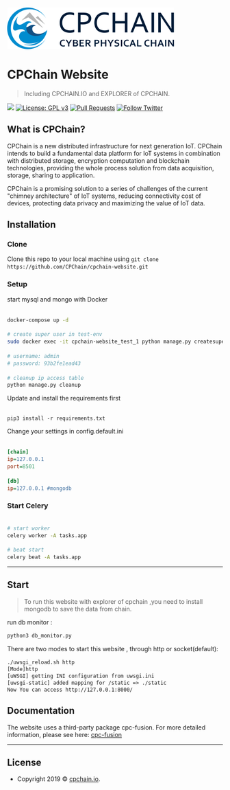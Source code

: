 ![](https://github.com/CPChain/cpchain-website/blob/master/static/img/logo_new.svg)

# CPChain Website

> Including CPCHAIN.IO and EXPLORER of CPCHAIN.

![](https://img.shields.io/badge/language-python3-orange.svg)
[![License: GPL v3](https://img.shields.io/badge/License-GPLv3-blue.svg)](https://www.gnu.org/licenses/gpl-3.0)
[![Pull Requests](https://img.shields.io/bitbucket/pr-raw/cpchain/chain.svg)](https://github.com/CPChain/cpchain-website/pulls)
[![Follow Twitter](https://img.shields.io/twitter/follow/cpchain_io.svg?label=Follow&style=social)](https://twitter.com/intent/follow?screen_name=cpchain_io)


## What is CPChain?

CPChain is a new distributed infrastructure for next generation IoT. CPChain intends to build a fundamental data platform for IoT systems in combination with distributed storage, encryption computation and blockchain technologies, providing the whole process solution from data acquisition, storage, sharing to application.

CPChain is a promising solution to a series of challenges of the current "chimney architecture" of IoT systems, reducing connectivity cost of devices, protecting data privacy and maximizing the value of IoT data.


## Installation

### Clone

Clone this repo to your local machine using `git clone https://github.com/CPChain/cpchain-website.git`

### Setup

start mysql and mongo with Docker

```bash

docker-compose up -d

# create super user in test-env
sudo docker exec -it cpchain-website_test_1 python manage.py createsuperuser

# username: admin
# password: 93b2fe1ead43

# cleanup ip access table
python manage.py cleanup

```

Update and install the requirements first

```python3

pip3 install -r requirements.txt

```

Change your settings in config.default.ini

```ini

[chain]
ip=127.0.0.1
port=8501

[db]
ip=127.0.0.1 #mongodb

```

### Start Celery

```bash

# start worker
celery worker -A tasks.app

# beat start
celery beat -A tasks.app

```

---
## Start
> To run this website with explorer of cpchain ,you need to install mongodb to save the data from chain.

run db monitor :
```python
python3 db_monitor.py
```
There are two modes to start this website , through http or socket(default):
```shell
./uwsgi_reload.sh http                                                  
[Mode]http
[uWSGI] getting INI configuration from uwsgi.ini
[uwsgi-static] added mapping for /static => ./static
Now You can access http://127.0.0.1:8000/
```

## Documentation 

The website uses a third-party package cpc-fusion. For more detailed information, please see here:
[cpc-fusion](https://docs.cpchain.io/api/cpc_fusion.html)

---

## License

- Copyright 2019 © [cpchain.io](https://cpchain.io).
